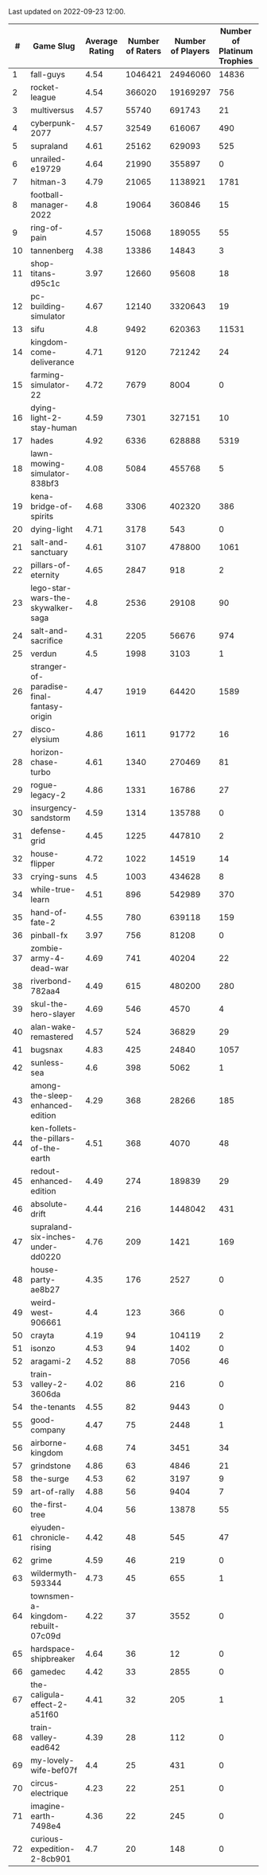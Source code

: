 Last updated on 2022-09-23 12:00.


|#|Game Slug|Average Rating|Number of Raters|Number of Players|Number of Platinum Trophies|Max Rarity (%)|
|---|---|---|---|---|---|---|
|1|fall-guys|4.54|1046421|24946060|14836|90|
|2|rocket-league|4.54|366020|19169297|756|74|
|3|multiversus|4.57|55740|691743|21|83|
|4|cyberpunk-2077|4.57|32549|616067|490|60|
|5|supraland|4.61|25162|629093|525|100|
|6|unrailed-e19729|4.64|21990|355897|0|39|
|7|hitman-3|4.79|21065|1138921|1781|48|
|8|football-manager-2022|4.8|19064|360846|15|47|
|9|ring-of-pain|4.57|15068|189055|55|97|
|10|tannenberg|4.38|13386|14843|3|69|
|11|shop-titans-d95c1c|3.97|12660|95608|18|99|
|12|pc-building-simulator|4.67|12140|3320643|19|47|
|13|sifu|4.8|9492|620363|11531|96|
|14|kingdom-come-deliverance|4.71|9120|721242|24|30|
|15|farming-simulator-22|4.72|7679|8004|0|88|
|16|dying-light-2-stay-human|4.59|7301|327151|10|49|
|17|hades|4.92|6336|628888|5319|89|
|18|lawn-mowing-simulator-838bf3|4.08|5084|455768|5|93|
|19|kena-bridge-of-spirits|4.68|3306|402320|386|94|
|20|dying-light|4.71|3178|543|0|98|
|21|salt-and-sanctuary|4.61|3107|478800|1061|83|
|22|pillars-of-eternity|4.65|2847|918|2|79|
|23|lego-star-wars-the-skywalker-saga|4.8|2536|29108|90|98|
|24|salt-and-sacrifice|4.31|2205|56676|974|91|
|25|verdun|4.5|1998|3103|1|59|
|26|stranger-of-paradise-final-fantasy-origin|4.47|1919|64420|1589|98|
|27|disco-elysium|4.86|1611|91772|16|28|
|28|horizon-chase-turbo|4.61|1340|270469|81|83|
|29|rogue-legacy-2|4.86|1331|16786|27|36|
|30|insurgency-sandstorm|4.59|1314|135788|0|9|
|31|defense-grid|4.45|1225|447810|2|79|
|32|house-flipper|4.72|1022|14519|14|93|
|33|crying-suns|4.5|1003|434628|8|65|
|34|while-true-learn|4.51|896|542989|370|93|
|35|hand-of-fate-2|4.55|780|639118|159|72|
|36|pinball-fx|3.97|756|81208|0|87|
|37|zombie-army-4-dead-war|4.69|741|40204|22|66|
|38|riverbond-782aa4|4.49|615|480200|280|69|
|39|skul-the-hero-slayer|4.69|546|4570|4|96|
|40|alan-wake-remastered|4.57|524|36829|29|4|
|41|bugsnax|4.83|425|24840|1057|97|
|42|sunless-sea|4.6|398|5062|1|38|
|43|among-the-sleep-enhanced-edition|4.29|368|28266|185|45|
|44|ken-follets-the-pillars-of-the-earth|4.51|368|4070|48|61|
|45|redout-enhanced-edition|4.49|274|189839|29|40|
|46|absolute-drift|4.44|216|1448042|431|10|
|47|supraland-six-inches-under-dd0220|4.76|209|1421|169|99|
|48|house-party-ae8b27|4.35|176|2527|0|18|
|49|weird-west-906661|4.4|123|366|0|73|
|50|crayta|4.19|94|104119|2|22|
|51|isonzo|4.53|94|1402|0|64|
|52|aragami-2|4.52|88|7056|46|92|
|53|train-valley-2-3606da|4.02|86|216|0|89|
|54|the-tenants|4.55|82|9443|0|97|
|55|good-company|4.47|75|2448|1|58|
|56|airborne-kingdom|4.68|74|3451|34|55|
|57|grindstone|4.86|63|4846|21|98|
|58|the-surge|4.53|62|3197|9|94|
|59|art-of-rally|4.88|56|9404|7|95|
|60|the-first-tree|4.04|56|13878|55|85|
|61|eiyuden-chronicle-rising|4.42|48|545|47|89|
|62|grime|4.59|46|219|0|93|
|63|wildermyth-593344|4.73|45|655|1|91|
|64|townsmen-a-kingdom-rebuilt-07c09d|4.22|37|3552|0|0.1|
|65|hardspace-shipbreaker|4.64|36|12|0|83|
|66|gamedec|4.42|33|2855|0|59|
|67|the-caligula-effect-2-a51f60|4.41|32|205|1|98|
|68|train-valley-ead642|4.39|28|112|0|79|
|69|my-lovely-wife-bef07f|4.4|25|431|0|99|
|70|circus-electrique|4.23|22|251|0|5|
|71|imagine-earth-7498e4|4.36|22|245|0|66|
|72|curious-expedition-2-8cb901|4.7|20|148|0|5|
